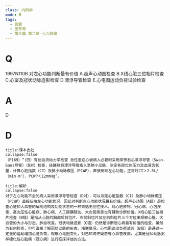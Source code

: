 ```yaml
---
class: 内科学
mode: B
tags:
  - 真题
  - 医考帮
  - 第三篇-第二章-心力衰竭
---
```


# Q
1997N110B 对左心功能判断最有价值
A.超声心动图检查
B.X线心脏三位相片检查
C.心室及冠状动脉造影检查
D.漂浮导管检查
E.心电图运动负荷试验检查

# A
D
# D
```ad-note
title:课本出处
collapse:false
（P169）“（四）有创血流动力学检查 急性重症心衰病人必要时采用床旁右心漂浮导管（Swan-Ganz导管）（D对）检查，经静脉将漂浮导管插入至肺小动脉，测定各部位的压力及血液含氧量，计算心脏指数（CI）及肺小动脉楔压（PCWP），直接反映左心功能，正常时CI＞2.5L/（min·m²），PCWP＜12mmHg”。
```

```ad-summary
title:解析
collapse:false
对于左心功能不全的病人采用漂浮导管检查（D对），可以测定心脏指数（CI）及肺小动脉楔压（PCWP）直接反映左心功能状况，因此对判断左心功能状况最有价值。超声心动图（A错）是检查心脏和大血管的解剖结构及功能状态的一种首选无创性技术，对心脏肿物、冠心病、心包疾患、高血压性心脏病、肺心病、人工瓣膜随访、大血管疾患也有辅助诊断价值。X线心脏三位相片检查（B错）是指从心脏的胸部后前位片、右前斜位片及左前斜位片三个方位来观察心脏、大血管的大小与形态、肺血改变。冠状动脉造影（C错）仍然是诊断冠心病最有价值的检查，虽然为有创检查，但可直接了解冠状动脉的形态、堵塞情况。心电图运动负荷试验（E错）是通过一定量的运动增加心脏负荷，观察心电图变化，对已知或怀疑患有心血管疾病，尤其是冠状动脉粥样硬化性心脏病（冠心病）进行临床评估的方法。
```

